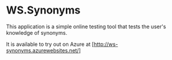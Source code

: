 # WS.Synonyms
This application is a simple online testing tool that tests the user's knowledge of synonyms.

It is available to try out on Azure at [http://ws-synonyms.azurewebsites.net/]


